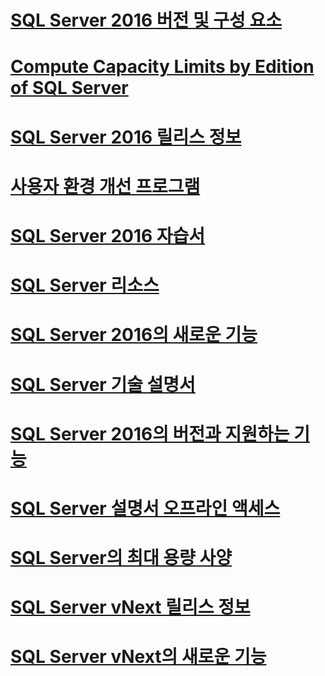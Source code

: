 # [SQL Server 2016 버전 및 구성 요소](editions-and-components-of-sql-server-2016.md)
# [Compute Capacity Limits by Edition of SQL Server](compute-capacity-limits-by-edition-of-sql-server.md)
# [SQL Server 2016 릴리스 정보](sql-server-2016-release-notes.md)
# [사용자 환경 개선 프로그램](customer-experience-improvement-program-for-sql-server-data-tools.md)
# [SQL Server 2016 자습서](tutorials-for-sql-server-2016.md)
# [SQL Server 리소스](sql-server-리소스.md)
# [SQL Server 2016의 새로운 기능](what-s-new-in-sql-server-2016.md)
# [SQL Server 기술 설명서](sql-server-기술-설명서.md)
# [SQL Server 2016의 버전과 지원하는 기능](sql-server-2016의-버전과-지원하는-기능.md)
# [SQL Server 설명서 오프라인 액세스](sql-server-documentation-offline-access.md)
# [SQL Server의 최대 용량 사양](maximum-capacity-specifications-for-sql-server.md)
# [SQL Server vNext 릴리스 정보](sql-server-vnext-release-notes.md)
# [SQL Server vNext의 새로운 기능](what-s-new-in-sql-server-vnext.md)

